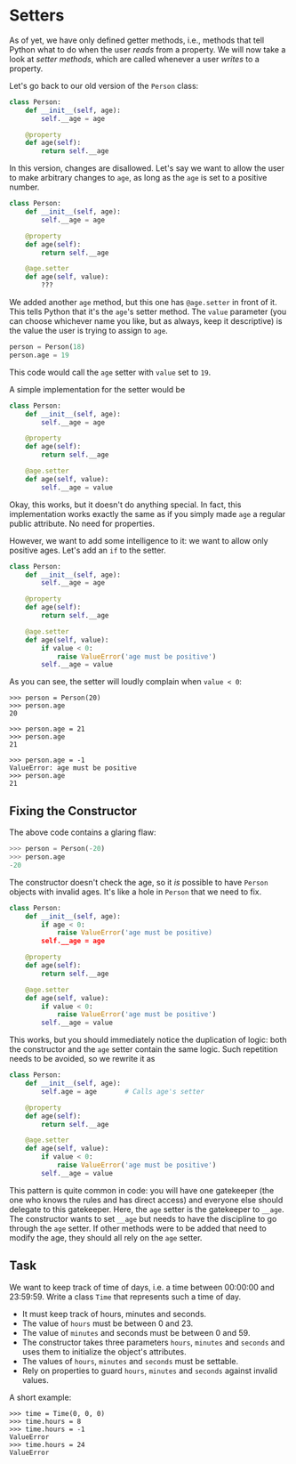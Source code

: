 # Setters

As of yet, we have only defined getter methods, i.e., methods that tell Python what to do when the user *reads* from a property.
We will now take a look at *setter methods*, which are called whenever a user *writes* to a property.

Let's go back to our old version of the `Person` class:

```python
class Person:
    def __init__(self, age):
        self.__age = age

    @property
    def age(self):
        return self.__age
```

In this version, changes are disallowed.
Let's say we want to allow the user to make arbitrary changes to `age`, as long as the `age` is set to a positive number.

```python
class Person:
    def __init__(self, age):
        self.__age = age

    @property
    def age(self):
        return self.__age

    @age.setter
    def age(self, value):
        ???
```

We added another `age` method, but this one has `@age.setter` in front of it.
This tells Python that it's the `age`'s setter method.
The `value` parameter (you can choose whichever name you like, but as always, keep it descriptive) is the value the user is trying to assign to `age`.

```python
person = Person(18)
person.age = 19
```

This code would call the `age` setter with `value` set to `19`.

A simple implementation for the setter would be

```python
class Person:
    def __init__(self, age):
        self.__age = age

    @property
    def age(self):
        return self.__age

    @age.setter
    def age(self, value):
        self.__age = value
```

Okay, this works, but it doesn't do anything special.
In fact, this implementation works exactly the same as if you simply made `age` a regular public attribute.
No need for properties.

However, we want to add some intelligence to it: we want to allow only positive ages.
Let's add an `if` to the setter.

```python
class Person:
    def __init__(self, age):
        self.__age = age

    @property
    def age(self):
        return self.__age

    @age.setter
    def age(self, value):
        if value < 0:
            raise ValueError('age must be positive')
        self.__age = value
```

As you can see, the setter will loudly complain when `value < 0`:

```text
>>> person = Person(20)
>>> person.age
20

>>> person.age = 21
>>> person.age
21

>>> person.age = -1
ValueError: age must be positive
>>> person.age
21
```

## Fixing the Constructor

The above code contains a glaring flaw:

```python
>>> person = Person(-20)
>>> person.age
-20
```

The constructor doesn't check the age, so it _is_ possible to have `Person` objects with invalid ages.
It's like a hole in `Person` that we need to fix.

```python
class Person:
    def __init__(self, age):
        if age < 0:
            raise ValueError('age must be positive)
        self.__age = age

    @property
    def age(self):
        return self.__age

    @age.setter
    def age(self, value):
        if value < 0:
            raise ValueError('age must be positive')
        self.__age = value
```

This works, but you should immediately notice the duplication of logic: both the constructor and the `age` setter contain the same logic.
Such repetition needs to be avoided, so we rewrite it as

```python
class Person:
    def __init__(self, age):
        self.age = age       # Calls age's setter

    @property
    def age(self):
        return self.__age

    @age.setter
    def age(self, value):
        if value < 0:
            raise ValueError('age must be positive')
        self.__age = value
```

This pattern is quite common in code: you will have one gatekeeper (the one who knows the rules and has direct access) and everyone else should delegate to this gatekeeper.
Here, the `age` setter is the gatekeeper to `__age`.
The constructor wants to set `__age` but needs to have the discipline to go through the `age` setter.
If other methods were to be added that need to modify the age, they should all rely on the `age` setter.

## Task

We want to keep track of time of days, i.e. a time between 00:00:00 and 23:59:59.
Write a class `Time` that represents such a time of day.

* It must keep track of hours, minutes and seconds.
* The value of `hours` must be between 0 and 23.
* The value of `minutes` and seconds must be between 0 and 59.
* The constructor takes three parameters `hours`, `minutes` and `seconds` and uses them to initialize the object's attributes.
* The values of `hours`, `minutes` and `seconds` must be settable.
* Rely on properties to guard `hours`, `minutes` and `seconds` against invalid values.

A short example:

```text
>>> time = Time(0, 0, 0)
>>> time.hours = 8
>>> time.hours = -1
ValueError
>>> time.hours = 24
ValueError
```
